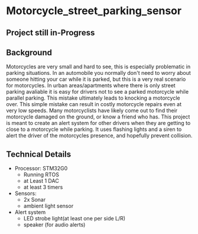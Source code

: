 # Motorcycle_street_parking_sensor
## Project still in-Progress

## Background
Motorcycles are very small and hard to see, this is especially problematic in parking situations. In an automobile you normally don't need to worry about someone hitting your car while it is parked, but this is a very real scenario for motorcycles. In urban areas/apartments where there is only street parking avaliable it is easy for drivers not to see a parked motorcycle while parallel parking. This mistake ultimately leads to knocking a motorcycle over. This simple mistake can result in costly motorcycle repairs even at very low speeds. Many motorcyclists have likely come out to find their motorcycle damaged on the ground, or know a friend who has. This project is meant to create an alert system for other drivers when they are getting to close to a motorcycle while parking. It uses flashing lights and a siren to alert the driver of the motorcycles presence, and hopefully prevent collision.

## Technical Details 
* Processor: STM32G0 
  * Running RTOS 
  * at Least 1 DAC 
  * at least 3 timers 
* Sensors:  
  * 2x Sonar 
  * ambient light sensor 
* Alert system 
  * LED strobe light(at least one per side L/R) 
  * speaker (for audio alerts) 
  
